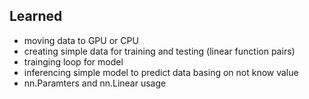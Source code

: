 ## Learned
- moving data to GPU or CPU
- creating simple data for training and testing (linear function pairs)
- trainging loop for model
- inferencing simple model to predict data basing on not know value
- nn.Paramters and nn.Linear usage
